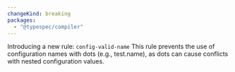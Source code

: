 ```yaml
---
changeKind: breaking
packages:
  - "@typespec/compiler"
---
```


Introducing a new rule: `config-valid-name`
This rule prevents the use of configuration names with dots (e.g., test.name), as dots can cause conflicts with nested configuration values.
